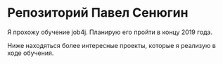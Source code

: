 # Репозиторий Павел Сенюгин

Я прохожу обучение job4j. Планирую его пройти в концу 2019 года.

Ниже находяться более интересные проекты, которые я реализую в ходе обучения.